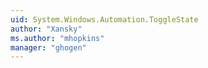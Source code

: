 ```yaml
---
uid: System.Windows.Automation.ToggleState
author: "Xansky"
ms.author: "mhopkins"
manager: "ghogen"
---
```

